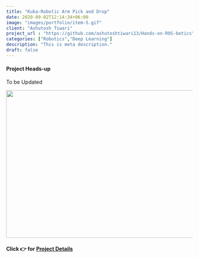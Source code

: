```yaml
---
title: "Kuka-Robotic Arm Pick and Drop"
date: 2020-09-02T12:14:34+06:00
image: "images/portfolio/item-5.gif"
client: "Ashutosh Tiwari"
project_url : "https://github.com/ashutoshtiwari13/Hands-on-ROS-botics"
categories: ["Robotics","Deep Learning"]
description: "This is meta description."
draft: false
---
```


#### Project Heads-up

To be Updated


<p align="center">
<img src="https://github.com/ashutoshtiwari13/Kuka-robotic-arm-Pick-Drop/blob/master/PickAndDrop.gif" height="400px" width="700px"/>
</p>

#### Click 👉 for  [Project Details](https://github.com/ashutoshtiwari13/Kuka-robotic-arm-Pick-Drop)
